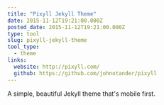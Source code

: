 ```yaml
---
title: "Pixyll Jekyll Theme"
date: 2015-11-12T19:21:00.000Z
posted_date: 2015-11-12T19:21:00.000Z
type: tool
slug: pixyll-jekyll-theme
tool_type: 
  - theme
links:  
  website: http://pixyll.com/
  github: https://github.com/johnotander/pixyll
---
```

A simple, beautiful Jekyll theme that's mobile first.




